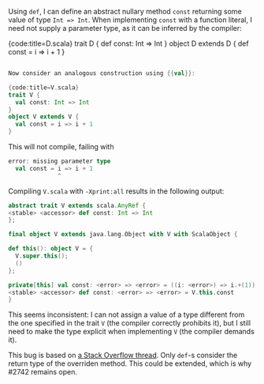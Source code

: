 Using `def`, I can define an abstract nullary method `const` returning some value of type `Int => Int`. When implementing `const` with a function literal, I need not supply a parameter type, as it can be inferred by the compiler:

{code:title=D.scala}
trait D {
  def const: Int => Int
}
object D extends D {
  def const = i => i + 1
}
```scala

Now consider an analogous construction using {{val}}:

{code:title=V.scala}
trait V {
  val const: Int => Int
}
object V extends V {
  val const = i => i + 1
}
```

This will not compile, failing with

```scala
error: missing parameter type
  val const = i => i + 1
              ^
```

Compiling `V.scala` with `-Xprint:all` results in the following output:

```scala
abstract trait V extends scala.AnyRef {   
<stable> <accessor> def const: Int => Int
};

final object V extends java.lang.Object with V with ScalaObject {

def this(): object V = {
  V.super.this();
  ()
};

private[this] val const: <error> => <error> = ((i: <error>) => i.+(1));
<stable> <accessor> def const: <error> => <error> = V.this.const
}
```


This seems inconsistent: I can not assign a value of a type different from the one specified in the trait `V` (the compiler correctly prohibits it), but I still need to make the type explicit when implementing `V` (the compiler demands it).

This bug is based on [a Stack Overflow thread](http://stackoverflow.com/questions/10738137/different-type-inference-for-def-and-val-in-scala).
Only `def`-s consider the return type of the overriden method. This could be extended, which is why #2742 remains open.
